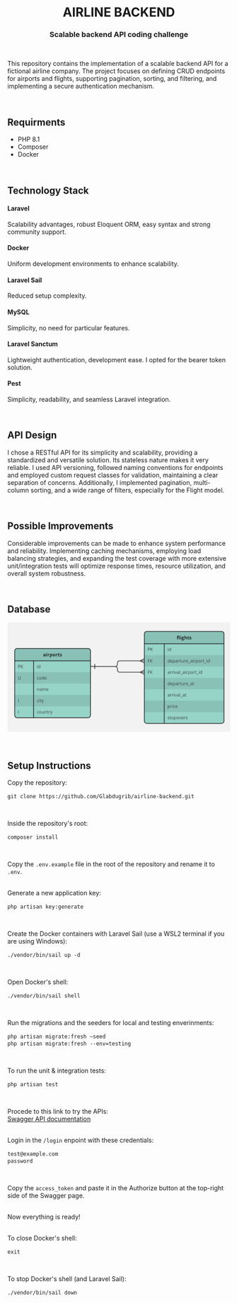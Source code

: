 <p align="center">
    <h1 align="center">AIRLINE BACKEND</h1>
    <h3 align="center">Scalable backend API coding challenge</h3>
</p>

<br>

This repository contains the implementation of a scalable backend API for a fictional airline company. The project focuses on defining CRUD endpoints for airports and flights, supporting pagination, sorting, and filtering, and implementing a secure authentication mechanism.

<br>

## Requirments
- PHP 8.1
- Composer
- Docker

<br>

## Technology Stack

#### Laravel
Scalability advantages, robust Eloquent ORM, easy syntax and strong community support.

#### Docker
Uniform development environments to enhance scalability.

#### Laravel Sail
Reduced setup complexity.

#### MySQL
Simplicity, no need for particular features.

#### Laravel Sanctum
Lightweight authentication, development ease. I opted for the bearer token solution.

#### Pest
Simplicity, readability, and seamless Laravel integration.

<br>

## API Design
I chose a RESTful API for its simplicity and scalability, providing a standardized and versatile solution. Its stateless nature makes it very reliable.
I used API versioning, followed naming conventions for endpoints and employed custom request classes for validation, maintaining a clear separation of concerns. Additionally, I implemented pagination, multi-column sorting, and a wide range of filters, especially for the Flight model.

<br>

## Possible Improvements
Considerable improvements can be made to enhance system performance and reliability. Implementing caching mechanisms, employing load balancing strategies, and expanding the test coverage with more extensive unit/integration tests will optimize response times, resource utilization, and overall system robustness.

<br>

## Database
<p align="center">
  <img src="./public/ERD.png"/>
</p>

<br>

## Setup Instructions

Copy the repository:
~~~
git clone https://github.com/Glabdugrib/airline-backend.git
~~~
<br>

Inside the repository's root:
~~~
composer install
~~~
<br>

Copy the `.env.example` file in the root of the repository and rename it to `.env`.
<br><br>

Generate a new application key:
~~~
php artisan key:generate
~~~
<br>

Create the Docker containers with Laravel Sail (use a WSL2 terminal if you are using Windows):
~~~
./vendor/bin/sail up -d
~~~
<br>

Open Docker's shell:
~~~
./vendor/bin/sail shell
~~~
<br>

Run the migrations and the seeders for local and testing enverinments:
~~~
php artisan migrate:fresh —seed
php artisan migrate:fresh --env=testing
~~~
<br>

To run the unit & integration tests:
~~~
php artisan test
~~~
<br>

Procede to this link to try the APIs:
<br>
[Swagger API documentation](https://glabdugrib.github.io/airline-swagger)
<br><br>

Login in the `/login` enpoint with these credentials:
~~~
test@example.com
password
~~~
<br>

Copy the `access_token` and paste it in the Authorize button at the top-right side of the Swagger page.
<br><br>

Now everything is ready!
<br><br>

To close Docker's shell:
~~~
exit
~~~
<br>

To stop Docker's shell (and Laravel Sail):
~~~
./vendor/bin/sail down
~~~
<br>
